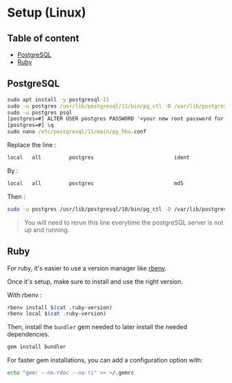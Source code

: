 # Setup (Linux) <!-- omit in toc -->

## Table of content <!-- omit in toc -->

- [PostgreSQL](#postgresql)
- [Ruby](#ruby)

## PostgreSQL

```cmd
sudo apt install -y postgresql-11
sudo -u postgres /usr/lib/postgresql/11/bin/pg_ctl -D /var/lib/postgresql/11/main restart
sudo -u postgres psql
[postgres=#] ALTER USER postgres PASSWORD '<your new root password for postgres>';
[postgres=#] \q
sudo nano /etc/postgresql/11/main/pg_hba.conf
```

Replace the line :

```txt
local   all         postgres                          ident
```

By :

```txt
local   all         postgres                          md5
```

Then :

```bash
sudo -u postgres /usr/lib/postgresql/10/bin/pg_ctl -D /var/lib/postgresql/10/main restart
```

> You will need to rerun this line everytime the postgreSQL server is not up and running.

## Ruby

For ruby, it's easier to use a version manager like [rbenv](https://github.com/rbenv/rbenv#installation).

Once it's setup, make sure to install and use the right version.

With rbenv :

```bash
rbenv install $(cat .ruby-version)
rbenv local $(cat .ruby-version)
```

Then, install the `bundler` gem needed to later install the needed dependencies.

```bash
gem install bundler
```

For faster gem installations, you can add a configuration option with:

```bash
echo "gem: --no-rdoc --no-ri" >> ~/.gemrc
```
